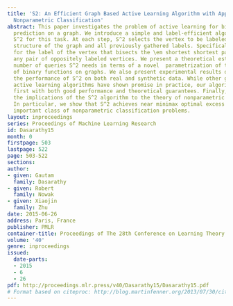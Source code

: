 ```yaml
---
title: 'S2: An Efficient Graph Based Active Learning Algorithm with Application to
  Nonparametric Classification'
abstract: This paper investigates the problem of active learning for binary label
  prediction on a graph. We introduce a simple and label-efficient algorithm called
  S^2 for this task. At each step, S^2 selects the vertex to be labeled based on the
  structure of the graph and all previously gathered labels. Specifically, S^2 queries
  for the label of the vertex that bisects the \em shortest shortest path between
  any pair of oppositely labeled vertices. We present a theoretical estimate of the
  number of queries S^2 needs in terms of a novel  parametrization of the complexity
  of binary functions on graphs. We also present experimental results demonstrating
  the performance of S^2 on both real and synthetic data. While other graph-based
  active learning algorithms have shown promise in practice, our algorithm is the
  first with both good performance and theoretical guarantees. Finally, we demonstrate
  the implications of the S^2 algorithm to the theory of nonparametric active learning.
  In particular, we show that S^2 achieves near minimax optimal excess risk for an
  important class of nonparametric classification problems.
layout: inproceedings
series: Proceedings of Machine Learning Research
id: Dasarathy15
month: 0
firstpage: 503
lastpage: 522
page: 503-522
sections: 
author:
- given: Gautam
  family: Dasarathy
- given: Robert
  family: Nowak
- given: Xiaojin
  family: Zhu
date: 2015-06-26
address: Paris, France
publisher: PMLR
container-title: Proceedings of The 28th Conference on Learning Theory
volume: '40'
genre: inproceedings
issued:
  date-parts:
  - 2015
  - 6
  - 26
pdf: http://proceedings.mlr.press/v40/Dasarathy15/Dasarathy15.pdf
# Format based on citeproc: http://blog.martinfenner.org/2013/07/30/citeproc-yaml-for-bibliographies/
---
```

